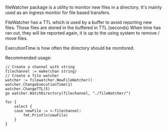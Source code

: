 fileWatcher package is a utility to monitor new files in a directory.
It's mainly used as an ingress monitor for file based transfers.


FileWatcher has a TTL which is used by a buffer to avoid reporting new files.
Those files are stored in the buffered in TTL (seconds)
When time has ran out, they will be reported again, it is up to the using system to remove / move files.

ExecutionTime is how often the directory should be monitored.

Recommended usage:

	// Create a channel with string
	filechannel := make(chan string)
	// Create a file watcher
	watcher := filewatcher.NewFileWatcher()
	watcher.ChangeExecutionTime(1)
	watcher.ChangeTTL(5)
	go watcher.WatchDirectory(filechannel, "./fileWatcher/")

	for {
		select {
		case newFile := <-filechannel:
			fmt.Println(newFile)
		}
	}
